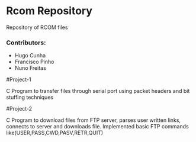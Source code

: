 # Rcom Repository

Repository of RCOM files

### Contributors:

 * Hugo Cunha
 * Francisco Pinho
 * Nuno Freitas

#Project-1

C Program to transfer files through serial port using packet headers and bit stuffing techniques

#Project-2

C Program to download files from FTP server, parses user written links, connects to server and downloads file. Implemented basic FTP commands like(USER,PASS,CWD,PASV,RETR,QUIT)
